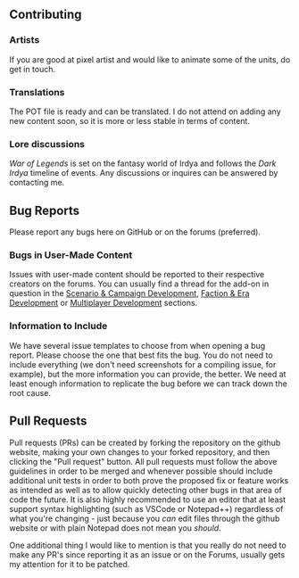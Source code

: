 ## Contributing

### Artists
If you are good at pixel artist and would like to animate some of the units, do get in touch.

### Translations
The POT file is ready and can be translated. I do not attend on adding any new content soon, so it is more or less stable in terms of content.

### Lore discussions
_War of Legends_ is set on the fantasy world of Irdya and follows the _Dark Irdya_ timeline of events. Any discussions or inquires can be answered by contacting me.

## Bug Reports

Please report any bugs here on GitHub or on the forums (preferred).

### Bugs in User-Made Content

Issues with user-made content should be reported to their respective creators on the forums. You can usually find a thread for the add-on in question in the [Scenario & Campaign Development](http://www.wesnoth.org/forum/viewforum.php?f=8), [Faction & Era Development](http://www.wesnoth.org/forum/viewforum.php?f=19) or [Multiplayer Development](http://www.wesnoth.org/forum/viewforum.php?f=15) sections.

### Information to Include

We have several issue templates to choose from when opening a bug report. Please choose the one that best fits the bug. You do not need to include everything (we don't need screenshots for a compiling issue, for example), but the more information you can provide, the better. We need at least enough information to replicate the bug before we can track down the root cause.

## Pull Requests

Pull requests (PRs) can be created by forking the repository on the github website, making your own changes to your forked repository, and then clicking the "Pull request" button.  All pull requests must follow the above guidelines in order to be merged and whenever possible should include additional unit tests in order to both prove the proposed fix or feature works as intended as well as to allow quickly detecting other bugs in that area of code the future. It is also highly recommended to use an editor that at least support syntax highlighting (such as VSCode or Notepad++) regardless of what you're changing - just because you *can* edit files through the github website or with plain Notepad does not mean you *should*.

One additional thing I would like to mention is that you really do not need to make any PR's since reporting it as an issue or on the Forums, usually gets my attention for it to be patched.